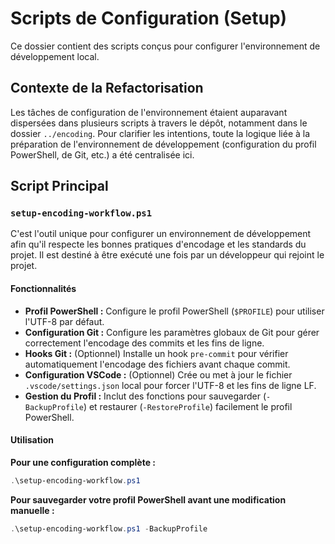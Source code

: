 # Scripts de Configuration (Setup)

Ce dossier contient des scripts conçus pour configurer l'environnement de développement local.

## Contexte de la Refactorisation

Les tâches de configuration de l'environnement étaient auparavant dispersées dans plusieurs scripts à travers le dépôt, notamment dans le dossier `../encoding`. Pour clarifier les intentions, toute la logique liée à la préparation de l'environnement de développement (configuration du profil PowerShell, de Git, etc.) a été centralisée ici.

## Script Principal

### `setup-encoding-workflow.ps1`

C'est l'outil unique pour configurer un environnement de développement afin qu'il respecte les bonnes pratiques d'encodage et les standards du projet. Il est destiné à être exécuté une fois par un développeur qui rejoint le projet.

#### Fonctionnalités

*   **Profil PowerShell :** Configure le profil PowerShell (`$PROFILE`) pour utiliser l'UTF-8 par défaut.
*   **Configuration Git :** Configure les paramètres globaux de Git pour gérer correctement l'encodage des commits et les fins de ligne.
*   **Hooks Git :** (Optionnel) Installe un hook `pre-commit` pour vérifier automatiquement l'encodage des fichiers avant chaque commit.
*   **Configuration VSCode :** (Optionnel) Crée ou met à jour le fichier `.vscode/settings.json` local pour forcer l'UTF-8 et les fins de ligne LF.
*   **Gestion du Profil :** Inclut des fonctions pour sauvegarder (`-BackupProfile`) et restaurer (`-RestoreProfile`) facilement le profil PowerShell.

#### Utilisation

**Pour une configuration complète :**
```powershell
.\setup-encoding-workflow.ps1
```

**Pour sauvegarder votre profil PowerShell avant une modification manuelle :**
```powershell
.\setup-encoding-workflow.ps1 -BackupProfile